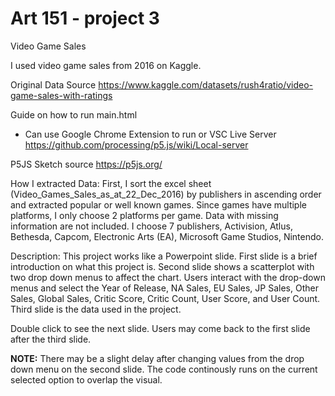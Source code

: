# Art 151 - project 3
  Video Game Sales

I used video game sales from 2016 on Kaggle.

Original Data Source
https://www.kaggle.com/datasets/rush4ratio/video-game-sales-with-ratings

Guide on how to run main.html
- Can use Google Chrome Extension to run or VSC Live Server
https://github.com/processing/p5.js/wiki/Local-server

P5JS Sketch source
https://p5js.org/

How I extracted Data:
First, I sort the excel sheet (Video_Games_Sales_as_at_22_Dec_2016) by publishers in ascending order and extracted popular or well known games. Since games have multiple platforms, I only choose 2 platforms per game. Data with missing information are not included.
I choose 7 publishers, Activision, Atlus, Bethesda, Capcom, Electronic Arts (EA), Microsoft Game Studios, Nintendo.

Description:
This project works like a Powerpoint slide.
First slide is a brief introduction on what this project is.
Second slide shows a scatterplot with two drop down menus to affect the chart. Users interact with the drop-down menus and select the Year of Release, NA Sales, EU Sales, JP Sales, Other Sales, Global Sales, Critic Score, Critic Count, User Score, and User Count.
Third slide is the data used in the project.

Double click to see the next slide. Users may come back to the first slide after the third slide.

**NOTE:**
There may be a slight delay after changing values from the drop down menu on the second slide. The code continously runs on the current selected option to overlap the visual.
